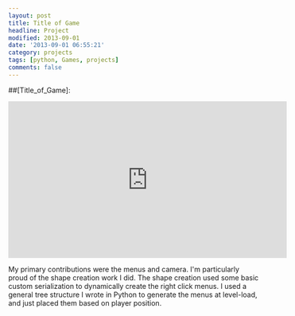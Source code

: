 ```yaml
---
layout: post
title: Title of Game
headline: Project
modified: 2013-09-01
date: '2013-09-01 06:55:21'
category: projects
tags: [python, Games, projects]
comments: false
---
```


##[Title_of\_Game]:

<iframe width="560" height="315" src="https://www.youtube.com/embed/w-jULUaIg7c?controls=0" frameborder="0" allowfullscreen></iframe>

My primary contributions were the menus and camera. I'm particularly proud of the shape creation work I did. The shape creation used some basic custom serialization to dynamically create the right click menus. I used a general tree structure I wrote in Python to generate the menus at level-load, and just placed them based on player position.